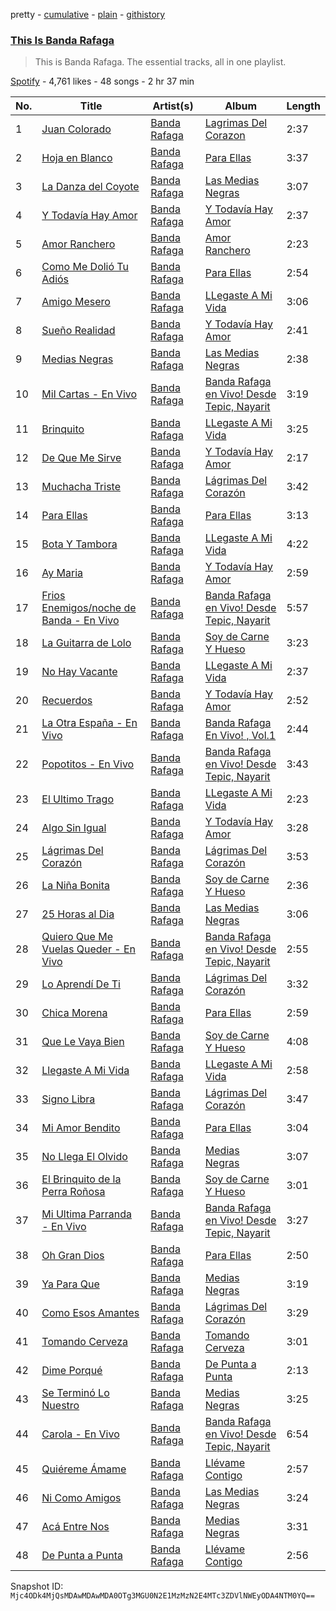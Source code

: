 pretty - [cumulative](/playlists/cumulative/37i9dQZF1DZ06evO4s7DZn.md) - [plain](/playlists/plain/37i9dQZF1DZ06evO4s7DZn) - [githistory](https://github.githistory.xyz/mackorone/spotify-playlist-archive/blob/main/playlists/plain/37i9dQZF1DZ06evO4s7DZn)

### [This Is Banda Rafaga](https://open.spotify.com/playlist/37i9dQZF1DZ06evO4s7DZn)

> This is Banda Rafaga\. The essential tracks, all in one playlist.

[Spotify](https://open.spotify.com/user/spotify) - 4,761 likes - 48 songs - 2 hr 37 min

| No. | Title | Artist(s) | Album | Length |
|---|---|---|---|---|
| 1 | [Juan Colorado](https://open.spotify.com/track/6gmJIbN1gHEE0u2sq3u2bu) | [Banda Rafaga](https://open.spotify.com/artist/7wkJfPIttlgTC5P9dLhqzJ) | [Lagrimas Del Corazon](https://open.spotify.com/album/0E994bG63U0vbSYRaO9vmo) | 2:37 |
| 2 | [Hoja en Blanco](https://open.spotify.com/track/4uOfm8oGMeY0oagM3IHZGI) | [Banda Rafaga](https://open.spotify.com/artist/7wkJfPIttlgTC5P9dLhqzJ) | [Para Ellas](https://open.spotify.com/album/0PtRxQa8bn2Twomg9uwL39) | 3:37 |
| 3 | [La Danza del Coyote](https://open.spotify.com/track/2k8uSmaLryu83VrICrhOjS) | [Banda Rafaga](https://open.spotify.com/artist/7wkJfPIttlgTC5P9dLhqzJ) | [Las Medias Negras](https://open.spotify.com/album/7uwZBfrVF7eFyVQLKVXAA3) | 3:07 |
| 4 | [Y Todavía Hay Amor](https://open.spotify.com/track/06lla8LEMeZ7zV4YILOpA2) | [Banda Rafaga](https://open.spotify.com/artist/7wkJfPIttlgTC5P9dLhqzJ) | [Y Todavía Hay Amor](https://open.spotify.com/album/4DnkB5NeZ51czGipXVAkWF) | 2:37 |
| 5 | [Amor Ranchero](https://open.spotify.com/track/4CS7Isl8iZDOIk3h15Go1q) | [Banda Rafaga](https://open.spotify.com/artist/7wkJfPIttlgTC5P9dLhqzJ) | [Amor Ranchero](https://open.spotify.com/album/1pszmlW7YAKxiRMT8XHUky) | 2:23 |
| 6 | [Como Me Dolió Tu Adiós](https://open.spotify.com/track/6ftWmU96nKeUc8yvNcCHig) | [Banda Rafaga](https://open.spotify.com/artist/7wkJfPIttlgTC5P9dLhqzJ) | [Para Ellas](https://open.spotify.com/album/0PtRxQa8bn2Twomg9uwL39) | 2:54 |
| 7 | [Amigo Mesero](https://open.spotify.com/track/3xy3UDy7Yqv60LAjM8AuAB) | [Banda Rafaga](https://open.spotify.com/artist/7wkJfPIttlgTC5P9dLhqzJ) | [LLegaste A Mi Vida](https://open.spotify.com/album/7i0tEg5t19kUfUI0ZB9oYb) | 3:06 |
| 8 | [Sueño Realidad](https://open.spotify.com/track/7Gv1d49D60wRv7n6LU6eRk) | [Banda Rafaga](https://open.spotify.com/artist/7wkJfPIttlgTC5P9dLhqzJ) | [Y Todavía Hay Amor](https://open.spotify.com/album/4DnkB5NeZ51czGipXVAkWF) | 2:41 |
| 9 | [Medias Negras](https://open.spotify.com/track/48f4eACs0OsZO80PlFsChR) | [Banda Rafaga](https://open.spotify.com/artist/7wkJfPIttlgTC5P9dLhqzJ) | [Las Medias Negras](https://open.spotify.com/album/7uwZBfrVF7eFyVQLKVXAA3) | 2:38 |
| 10 | [Mil Cartas \- En Vivo](https://open.spotify.com/track/6JrLok78BeLPN3R1eDWeQi) | [Banda Rafaga](https://open.spotify.com/artist/7wkJfPIttlgTC5P9dLhqzJ) | [Banda Rafaga en Vivo! Desde Tepic, Nayarit](https://open.spotify.com/album/43Ub9pI2gNLDPGBY1H3PAp) | 3:19 |
| 11 | [Brinquito](https://open.spotify.com/track/3v8nP78dVokQOUkABtUKBR) | [Banda Rafaga](https://open.spotify.com/artist/7wkJfPIttlgTC5P9dLhqzJ) | [LLegaste A Mi Vida](https://open.spotify.com/album/7i0tEg5t19kUfUI0ZB9oYb) | 3:25 |
| 12 | [De Que Me Sirve](https://open.spotify.com/track/20WWOcsooLMpsxCroHVAEP) | [Banda Rafaga](https://open.spotify.com/artist/7wkJfPIttlgTC5P9dLhqzJ) | [Y Todavía Hay Amor](https://open.spotify.com/album/4DnkB5NeZ51czGipXVAkWF) | 2:17 |
| 13 | [Muchacha Triste](https://open.spotify.com/track/6c8cEuIVJWZ251jfCunb0T) | [Banda Rafaga](https://open.spotify.com/artist/7wkJfPIttlgTC5P9dLhqzJ) | [Lágrimas Del Corazón](https://open.spotify.com/album/69OJ2MI81EAxVs7alXIX82) | 3:42 |
| 14 | [Para Ellas](https://open.spotify.com/track/0NB5GkAROV33z5pDY7GGpu) | [Banda Rafaga](https://open.spotify.com/artist/7wkJfPIttlgTC5P9dLhqzJ) | [Para Ellas](https://open.spotify.com/album/0PtRxQa8bn2Twomg9uwL39) | 3:13 |
| 15 | [Bota Y Tambora](https://open.spotify.com/track/6Xr8tCaYqmOhnbicXfZJHL) | [Banda Rafaga](https://open.spotify.com/artist/7wkJfPIttlgTC5P9dLhqzJ) | [LLegaste A Mi Vida](https://open.spotify.com/album/7i0tEg5t19kUfUI0ZB9oYb) | 4:22 |
| 16 | [Ay Maria](https://open.spotify.com/track/3bp4N1zh3mq0nSX2NXv6Yd) | [Banda Rafaga](https://open.spotify.com/artist/7wkJfPIttlgTC5P9dLhqzJ) | [Y Todavía Hay Amor](https://open.spotify.com/album/4DnkB5NeZ51czGipXVAkWF) | 2:59 |
| 17 | [Frios Enemigos/noche de Banda \- En Vivo](https://open.spotify.com/track/3awZnjk2w7QRDXYudcvBA3) | [Banda Rafaga](https://open.spotify.com/artist/7wkJfPIttlgTC5P9dLhqzJ) | [Banda Rafaga en Vivo! Desde Tepic, Nayarit](https://open.spotify.com/album/43Ub9pI2gNLDPGBY1H3PAp) | 5:57 |
| 18 | [La Guitarra de Lolo](https://open.spotify.com/track/7jmXCIPj3NzRGsVeS1e46P) | [Banda Rafaga](https://open.spotify.com/artist/7wkJfPIttlgTC5P9dLhqzJ) | [Soy de Carne Y Hueso](https://open.spotify.com/album/0odEw39wF4LrGZdSxf9urQ) | 3:23 |
| 19 | [No Hay Vacante](https://open.spotify.com/track/1dLLZZ5dt0YfSHjIQ24rB1) | [Banda Rafaga](https://open.spotify.com/artist/7wkJfPIttlgTC5P9dLhqzJ) | [LLegaste A Mi Vida](https://open.spotify.com/album/7i0tEg5t19kUfUI0ZB9oYb) | 2:37 |
| 20 | [Recuerdos](https://open.spotify.com/track/4FTYTe4HEV7K7mcRLC1MlC) | [Banda Rafaga](https://open.spotify.com/artist/7wkJfPIttlgTC5P9dLhqzJ) | [Y Todavía Hay Amor](https://open.spotify.com/album/4DnkB5NeZ51czGipXVAkWF) | 2:52 |
| 21 | [La Otra España \- En Vivo](https://open.spotify.com/track/6cx3phEMsyfMqRs5RlsGsa) | [Banda Rafaga](https://open.spotify.com/artist/7wkJfPIttlgTC5P9dLhqzJ) | [Banda Rafaga En Vivo! , Vol.1](https://open.spotify.com/album/1G3PD5Exsb96cyFrS9MPdS) | 2:44 |
| 22 | [Popotitos \- En Vivo](https://open.spotify.com/track/0Pgt6d2p8pc53Qg7iwaqDg) | [Banda Rafaga](https://open.spotify.com/artist/7wkJfPIttlgTC5P9dLhqzJ) | [Banda Rafaga en Vivo! Desde Tepic, Nayarit](https://open.spotify.com/album/43Ub9pI2gNLDPGBY1H3PAp) | 3:43 |
| 23 | [El Ultimo Trago](https://open.spotify.com/track/4pJvdhRnOhkK6JwRXcUEO0) | [Banda Rafaga](https://open.spotify.com/artist/7wkJfPIttlgTC5P9dLhqzJ) | [LLegaste A Mi Vida](https://open.spotify.com/album/7i0tEg5t19kUfUI0ZB9oYb) | 2:23 |
| 24 | [Algo Sin Igual](https://open.spotify.com/track/0rpugJvfFm3y9UQ244wfXX) | [Banda Rafaga](https://open.spotify.com/artist/7wkJfPIttlgTC5P9dLhqzJ) | [Y Todavía Hay Amor](https://open.spotify.com/album/4DnkB5NeZ51czGipXVAkWF) | 3:28 |
| 25 | [Lágrimas Del Corazón](https://open.spotify.com/track/3QGhTa9qbJbTqrNdYJMF0z) | [Banda Rafaga](https://open.spotify.com/artist/7wkJfPIttlgTC5P9dLhqzJ) | [Lágrimas Del Corazón](https://open.spotify.com/album/69OJ2MI81EAxVs7alXIX82) | 3:53 |
| 26 | [La Niña Bonita](https://open.spotify.com/track/5CoCN3Ll8Ms6vP8cYqWDGO) | [Banda Rafaga](https://open.spotify.com/artist/7wkJfPIttlgTC5P9dLhqzJ) | [Soy de Carne Y Hueso](https://open.spotify.com/album/0odEw39wF4LrGZdSxf9urQ) | 2:36 |
| 27 | [25 Horas al Dia](https://open.spotify.com/track/2AiYgkx1P9mmZNvC64sfnW) | [Banda Rafaga](https://open.spotify.com/artist/7wkJfPIttlgTC5P9dLhqzJ) | [Las Medias Negras](https://open.spotify.com/album/7uwZBfrVF7eFyVQLKVXAA3) | 3:06 |
| 28 | [Quiero Que Me Vuelas Queder \- En Vivo](https://open.spotify.com/track/2DooiJlsHLN4pUnxHgAkqK) | [Banda Rafaga](https://open.spotify.com/artist/7wkJfPIttlgTC5P9dLhqzJ) | [Banda Rafaga en Vivo! Desde Tepic, Nayarit](https://open.spotify.com/album/43Ub9pI2gNLDPGBY1H3PAp) | 2:55 |
| 29 | [Lo Aprendí De Ti](https://open.spotify.com/track/032qb1vSAmnIvg6rz2axRo) | [Banda Rafaga](https://open.spotify.com/artist/7wkJfPIttlgTC5P9dLhqzJ) | [Lágrimas Del Corazón](https://open.spotify.com/album/69OJ2MI81EAxVs7alXIX82) | 3:32 |
| 30 | [Chica Morena](https://open.spotify.com/track/0PZaUXCznCRq1efUqKXLbx) | [Banda Rafaga](https://open.spotify.com/artist/7wkJfPIttlgTC5P9dLhqzJ) | [Para Ellas](https://open.spotify.com/album/0PtRxQa8bn2Twomg9uwL39) | 2:59 |
| 31 | [Que Le Vaya Bien](https://open.spotify.com/track/2ZH7G5IitnSagZ1ysUwBGU) | [Banda Rafaga](https://open.spotify.com/artist/7wkJfPIttlgTC5P9dLhqzJ) | [Soy de Carne Y Hueso](https://open.spotify.com/album/0odEw39wF4LrGZdSxf9urQ) | 4:08 |
| 32 | [Llegaste A Mi Vida](https://open.spotify.com/track/029iHUnTzyQntyEuWzpnVX) | [Banda Rafaga](https://open.spotify.com/artist/7wkJfPIttlgTC5P9dLhqzJ) | [LLegaste A Mi Vida](https://open.spotify.com/album/7i0tEg5t19kUfUI0ZB9oYb) | 2:58 |
| 33 | [Signo Libra](https://open.spotify.com/track/5KwNLf671dgPXwECPw9glC) | [Banda Rafaga](https://open.spotify.com/artist/7wkJfPIttlgTC5P9dLhqzJ) | [Lágrimas Del Corazón](https://open.spotify.com/album/69OJ2MI81EAxVs7alXIX82) | 3:47 |
| 34 | [Mi Amor Bendito](https://open.spotify.com/track/5gIPwxhkCDameLVPiykU8n) | [Banda Rafaga](https://open.spotify.com/artist/7wkJfPIttlgTC5P9dLhqzJ) | [Para Ellas](https://open.spotify.com/album/0PtRxQa8bn2Twomg9uwL39) | 3:04 |
| 35 | [No Llega El Olvido](https://open.spotify.com/track/6tzP3K1dS3AW7b0byZwSnd) | [Banda Rafaga](https://open.spotify.com/artist/7wkJfPIttlgTC5P9dLhqzJ) | [Medias Negras](https://open.spotify.com/album/2H4kDjp9o09GAy3BYh61dr) | 3:07 |
| 36 | [El Brinquito de la Perra Roñosa](https://open.spotify.com/track/2NgQzD0KeSF1VxOzaD59ob) | [Banda Rafaga](https://open.spotify.com/artist/7wkJfPIttlgTC5P9dLhqzJ) | [Soy de Carne Y Hueso](https://open.spotify.com/album/0odEw39wF4LrGZdSxf9urQ) | 3:01 |
| 37 | [Mi Ultima Parranda \- En Vivo](https://open.spotify.com/track/3QyfrvlB1OGCHsFeOAgglU) | [Banda Rafaga](https://open.spotify.com/artist/7wkJfPIttlgTC5P9dLhqzJ) | [Banda Rafaga en Vivo! Desde Tepic, Nayarit](https://open.spotify.com/album/43Ub9pI2gNLDPGBY1H3PAp) | 3:27 |
| 38 | [Oh Gran Dios](https://open.spotify.com/track/3ThVhCjqErJsuajFsMLn3H) | [Banda Rafaga](https://open.spotify.com/artist/7wkJfPIttlgTC5P9dLhqzJ) | [Para Ellas](https://open.spotify.com/album/0PtRxQa8bn2Twomg9uwL39) | 2:50 |
| 39 | [Ya Para Que](https://open.spotify.com/track/2vnldLYSPCg2gAuZRnnWjx) | [Banda Rafaga](https://open.spotify.com/artist/7wkJfPIttlgTC5P9dLhqzJ) | [Medias Negras](https://open.spotify.com/album/2H4kDjp9o09GAy3BYh61dr) | 3:19 |
| 40 | [Como Esos Amantes](https://open.spotify.com/track/3VuLKZImxOy2bpMaA6ECB0) | [Banda Rafaga](https://open.spotify.com/artist/7wkJfPIttlgTC5P9dLhqzJ) | [Lágrimas Del Corazón](https://open.spotify.com/album/69OJ2MI81EAxVs7alXIX82) | 3:29 |
| 41 | [Tomando Cerveza](https://open.spotify.com/track/5TKwexlO82W5RCzWLRPFpk) | [Banda Rafaga](https://open.spotify.com/artist/7wkJfPIttlgTC5P9dLhqzJ) | [Tomando Cerveza](https://open.spotify.com/album/5uQxB6KUC34UALiSsFPFNZ) | 3:01 |
| 42 | [Dime Porqué](https://open.spotify.com/track/2GQCB6gEcgPUYF2N9Zbqxd) | [Banda Rafaga](https://open.spotify.com/artist/7wkJfPIttlgTC5P9dLhqzJ) | [De Punta a Punta](https://open.spotify.com/album/46DnLQAff2uArOWpr0fRl9) | 2:13 |
| 43 | [Se Terminó Lo Nuestro](https://open.spotify.com/track/4i3HvUEFP36nhC0jw6aOr7) | [Banda Rafaga](https://open.spotify.com/artist/7wkJfPIttlgTC5P9dLhqzJ) | [Medias Negras](https://open.spotify.com/album/2H4kDjp9o09GAy3BYh61dr) | 3:25 |
| 44 | [Carola \- En Vivo](https://open.spotify.com/track/6syiv4squ2EZgcVgxBnmNc) | [Banda Rafaga](https://open.spotify.com/artist/7wkJfPIttlgTC5P9dLhqzJ) | [Banda Rafaga en Vivo! Desde Tepic, Nayarit](https://open.spotify.com/album/43Ub9pI2gNLDPGBY1H3PAp) | 6:54 |
| 45 | [Quiéreme Ámame](https://open.spotify.com/track/6cFIyDNYKW4nCog6YoFz6V) | [Banda Rafaga](https://open.spotify.com/artist/7wkJfPIttlgTC5P9dLhqzJ) | [Llévame Contigo](https://open.spotify.com/album/4qMiExdPt18UlftnXrZitv) | 2:57 |
| 46 | [Ni Como Amigos](https://open.spotify.com/track/6y2PlqxIjnsRCy2ZR7vosI) | [Banda Rafaga](https://open.spotify.com/artist/7wkJfPIttlgTC5P9dLhqzJ) | [Las Medias Negras](https://open.spotify.com/album/7uwZBfrVF7eFyVQLKVXAA3) | 3:24 |
| 47 | [Acá Entre Nos](https://open.spotify.com/track/5T16vHkpTCicWVmQTOMw4m) | [Banda Rafaga](https://open.spotify.com/artist/7wkJfPIttlgTC5P9dLhqzJ) | [Medias Negras](https://open.spotify.com/album/2H4kDjp9o09GAy3BYh61dr) | 3:31 |
| 48 | [De Punta a Punta](https://open.spotify.com/track/5wzPYuHhdRdqMFerU4bGVS) | [Banda Rafaga](https://open.spotify.com/artist/7wkJfPIttlgTC5P9dLhqzJ) | [Llévame Contigo](https://open.spotify.com/album/4qMiExdPt18UlftnXrZitv) | 2:56 |

Snapshot ID: `Mjc4ODk4MjQsMDAwMDAwMDA0OTg3MGU0N2E1MzMzN2E4MTc3ZDVlNWEyODA4NTM0YQ==`
